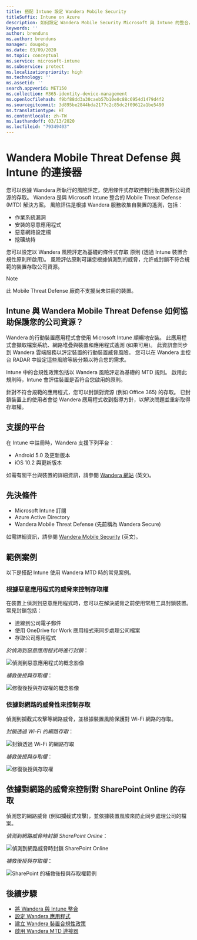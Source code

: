```yaml
---
title: 搭配 Intune 設定 Wandera Mobile Security
titleSuffix: Intune on Azure
description: 如何設定 Wandera Mobile Security Microsoft 與 Intune 的整合，來控制行動裝置對公司資源的存取。
keywords: ''
author: brenduns
ms.author: brenduns
manager: dougeby
ms.date: 03/09/2020
ms.topic: conceptual
ms.service: microsoft-intune
ms.subservice: protect
ms.localizationpriority: high
ms.technology: ''
ms.assetid: ''
search.appverid: MET150
ms.collection: M365-identity-device-management
ms.openlocfilehash: f9bf88dd3a30caeb57b10e0c88c6954d1479d4f2
ms.sourcegitcommit: 3d895be2844bda2177c2c85dc2f09612a1be5490
ms.translationtype: HT
ms.contentlocale: zh-TW
ms.lasthandoff: 03/13/2020
ms.locfileid: "79349403"
---
```

# <a name="wandera-mobile-threat-defense-connector-with-intune"></a>Wandera Mobile Threat Defense 與 Intune 的連接器  

您可以依據 Wandera 所執行的風險評定，使用條件式存取控制行動裝置對公司資源的存取。 Wandera 是與 Microsoft Intune 整合的 Mobile Threat Defense (MTD) 解決方案。  風險評估是根據 Wandera 服務收集自裝置的遙測，包括︰
- 作業系統漏洞
- 安裝的惡意應用程式
- 惡意網路設定檔
- 挖礦劫持

您可以設定以 Wandera 風險評定為基礎的條件式存取  原則 (透過 Intune 裝置合規性原則所啟用)。 風險評估原則可讓您根據偵測到的威脅，允許或封鎖不符合規範的裝置存取公司資源。  

> [!NOTE]
> 此 Mobile Threat Defense 廠商不支援尚未註冊的裝置。

## <a name="how-do-intune-and-wandera-mobile-threat-defense-help-protect-your-company-resources"></a>Intune 與 Wandera Mobile Threat Defense 如何協助保護您的公司資源？  

Wandera 的行動裝置應用程式會使用 Microsoft Intune 順暢地安裝。 此應用程式會擷取檔案系統、網路堆疊與裝置和應用程式遙測 (如果可用)。 此資訊會同步到 Wandera 雲端服務以評定裝置的行動裝置威脅風險。 您可以在 Wandera 主控台 RADAR 中設定這些風險等級分類以符合您的需求。

Intune 中的合規性政策包括以 Wandera 風險評定為基礎的 MTD 規則。 啟用此規則時，Intune 會評估裝置是否符合您啟用的原則。

針對不符合規範的應用程式，您可以封鎖對資源 (例如 Office 365) 的存取。 已封鎖裝置上的使用者會從 Wandera 應用程式收到指導方針，以解決問題並重新取得存取權。

## <a name="supported-platforms"></a>支援的平台  

在 Intune 中註冊時，Wandera 支援下列平台︰

- Android 5.0 及更新版本  
- iOS 10.2 與更新版本 

如需有關平台與裝置的詳細資訊，請參閱 [Wandera 網站](https://www.wandera.com/mobile-threat-defense/) \(英文\)。

## <a name="prerequisites"></a>先決條件  

- Microsoft Intune 訂閱  
- Azure Active Directory  
- Wandera Mobile Threat Defense (先前稱為 Wandera Secure)  

如需詳細資訊，請參閱 [Wandera Mobile Security](https://www.wandera.com/mobile-security/) \(英文\)。
 
## <a name="sample-scenarios"></a>範例案例

以下是搭配 Intune 使用 Wandera MTD 時的常見案例。

### <a name="control-access-based-on-threats-from-malicious-apps"></a>根據惡意應用程式的威脅來控制存取權  

在裝置上偵測到惡意應用程式時，您可以在解決威脅之前使用常用工具封鎖裝置。 常見封鎖包括：  
- 連線到公司電子郵件  
- 使用 OneDrive for Work 應用程式來同步處理公司檔案  
- 存取公司應用程式  

*於偵測到惡意應用程式時進行封鎖*：

![偵測到惡意應用程式的概念影像](./media/wandera-mtd-connector/wandera-malicious-apps-blocked.png)  

*補救後授與存取權*： 

![修復後授與存取權的概念影像](./media/wandera-mtd-connector/wandera-malicious-apps-unblocked.png)


### <a name="control-access-based-on-threat-to-network"></a>依據對網路的威脅性來控制存取  

偵測到攔截式攻擊等網路威脅，並根據裝置風險保護對 Wi-Fi 網路的存取。  

*封鎖透過 Wi-Fi 的網路存取*：  

![封鎖透過 Wi-Fi 的網路存取](./media/wandera-mtd-connector/wandera-network-wifi-blocked.png)

*補救後授與存取權*：  

![修復後授與存取權](./media/wandera-mtd-connector/wandera-network-wifi-unblocked.png)  

## <a name="control-access-to-sharepoint-online-based-on-threat-to-network"></a>依據對網路的威脅來控制對 SharePoint Online 的存取

偵測您的網路威脅 (例如攔截式攻擊)，並依據裝置風險來防止同步處理公司的檔案。

*偵測到網路威脅時封鎖 SharePoint Online*：  

![偵測到網路威脅時封鎖 SharePoint Online](./media/wandera-mtd-connector/wandera-network-spo-blocked.png)  

*補救後授與存取權*：  

![SharePoint 的補救後授與存取權範例](./media/wandera-mtd-connector/wandera-network-spo-unblocked.png)  

<!-- 
### Control access on unenrolled devices based on threats from malicious apps

When the Wandera Mobile Threat Defense solution considers a device to be infected:

![App protection policy blocks due to detected malware](./media/wandera-mtd-connector/wandera-mobile-app-policy-block.png)

Access is granted on remediation:

![Access is granted on remediation for App protection policy](./media/wandera-mtd-connector/wandera-mobile-app-policy-remediated.png)
-->

## <a name="next-steps"></a>後續步驟

- [將 Wandera 與 Intune 整合](wandera-mtd-connector-integration.md)
- [設定 Wandera 應用程式](mtd-apps-ios-app-configuration-policy-add-assign.md)
- [建立 Wandera 裝置合規性政策](mtd-device-compliance-policy-create.md)
- [啟用 Wandera MTD 連接器](mtd-connector-enable.md)
